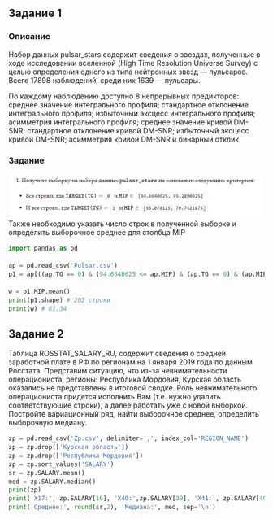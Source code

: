 ## Задание 1
### Описание
Набор данных pulsar_stars  содержит сведения о звездах, полученные в ходе исследовании вселенной (High Time Resolution Universe Survey) с целью определения одного из типа нейтронных звезд — пульсаров. Всего 17898 наблюдений, среди них 1639 — пульсары. 

По каждому наблюдению доступно 8 непрерывных предикторов: среднее значение интегрального профиля; стандартное отклонение интегрального профиля; избыточный эксцесс интегрального профиля; асимметрия интегрального профиля; среднее значение кривой DM-SNR; стандартное отклонение кривой DM-SNR; избыточный эксцесс кривой DM-SNR; асимметрия кривой DM-SNR и бинарный отклик.
### Задание
![](https://github.com/InsightofSPb/Introduction_to_ML_and_Advanced_ML/blob/main/Tasks/Pulsars.png?raw=true)
Также необходимо указать число строк в полученной выборке и определить выборочное среднее для столбца MIP
```python
import pandas as pd

ap = pd.read_csv('Pulsar.csv')
p1 = ap[((ap.TG == 0) & (94.6640625 <= ap.MIP) & (ap.TG == 0) & (ap.MIP <= 95.2890625)) | ((ap.TG == 1) & (65.078125 <= ap.MIP) & (ap.TG == 1) & (ap.MIP <= 70.7421875))]

w = p1.MIP.mean()
print(p1.shape) # 202 строки
print(w) # 81.34
```
## Задание 2
Таблица ROSSTAT_SALARY_RU, содержит сведения о средней заработной плате в РФ по регионам на 1 января 2019 года по данным Росстата. Представим ситуацию, что из-за невнимательности операциониста, регионы: Республика Мордовия, Курская область оказались не представлены в итоговой сводке. Роль невнимательного операциониста придется исполнить Вам (т.е. нужно удалить соответствующие строки), а далее работать уже с новой выборкой.\
Постройте вариационный ряд, найти выборочное среднее, определить выборочную медиану.
```python
zp = pd.read_csv('Zp.csv', delimiter=',', index_col='REGION_NAME')
zp = zp.drop(['Курская область'])
zp = zp.drop(['Республика Мордовия'])
zp = zp.sort_values('SALARY')
sr = zp.SALARY.mean()
med = zp.SALARY.median()
print(zp)
print('X17:', zp.SALARY[16], 'X40:',zp.SALARY[39], 'X41:', zp.SALARY[40]) # в задании необходимо было вывести определённые значения из выборки
print('Среднее:', round(sr,2), 'Медиана:', med, sep='\n')
```